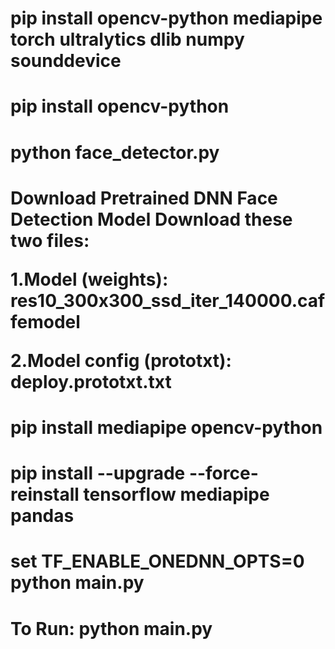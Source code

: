 <h1>pip install opencv-python mediapipe torch ultralytics dlib numpy sounddevice</h1>
<h1>pip install opencv-python</h1>
<h1>python face_detector.py</h1>
<h1>Download Pretrained DNN Face Detection Model
Download these two files:

1.Model (weights):
res10_300x300_ssd_iter_140000.caffemodel

2.Model config (prototxt):
deploy.prototxt.txt</h1>

<h1>pip install mediapipe opencv-python</h1>

<h1>pip install --upgrade --force-reinstall tensorflow mediapipe pandas</h1>

<h1>set TF_ENABLE_ONEDNN_OPTS=0
python main.py</h1>

<h1>To Run: python main.py</h1>
